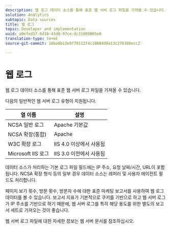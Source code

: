 ```yaml
---
description: 웹 로그 데이터 소스를 통해 표준 웹 서버 로그 파일을 가져올 수 있습니다.
solution: Analytics
subtopic: Data sources
title: 웹 로그
topic: Developer and implementation
uuid: a0efed57-6d1b-43d8-97ce-dc31009805e0
translation-type: tm+mt
source-git-commit: 16ba0b12e0f70112f4c10804d0a13c278388ecc2

---
```



# 웹 로그

웹 로그 데이터 소스를 통해 표준 웹 서버 로그 파일을 가져올 수 있습니다.

다음의 일반적인 웹 서버 로그 유형이 지원됩니다.

| 열 이름 | 설명 |
|--- |--- |
| NCSA 일반 로그 | Apache 기본값 |
| NCSA 확장(통합) | Apache |
| W3C 확장 로그 | IIS 4.0 이상에서 사용됨 |
| Microsoft IIS 로그 | IIS 3.0 이전에서 사용됨 |

데이터 소스가 처리하는 기본 로그 파일 필드에는 IP 주소, 요청 날짜/시간, URL이 포함됩니다. NCSA 확장 형식 등의 일부 경우 데이터 소스는 레퍼러 및 사용자 에이전트 필드도 처리합니다.

페이지 보기 횟수, 방문 횟수, 방문자 수에 대한 표준 마케팅 보고서를 사용하여 웹 로그 데이터를 볼 수 있습니다. 보고서 지표가 기본적으로 쿠키를 기반으로 하고 웹 서버 로그가 IP 주소를 기반으로 하기 때문에, 웹 서버 로그를 특히 해당 용도를 위한 별도의 보고서 세트로 가져오는 것이 좋습니다.

웹 서버 로그 파일에 대한 자세한 정보는 웹 서버 문서를 참조하십시오.
